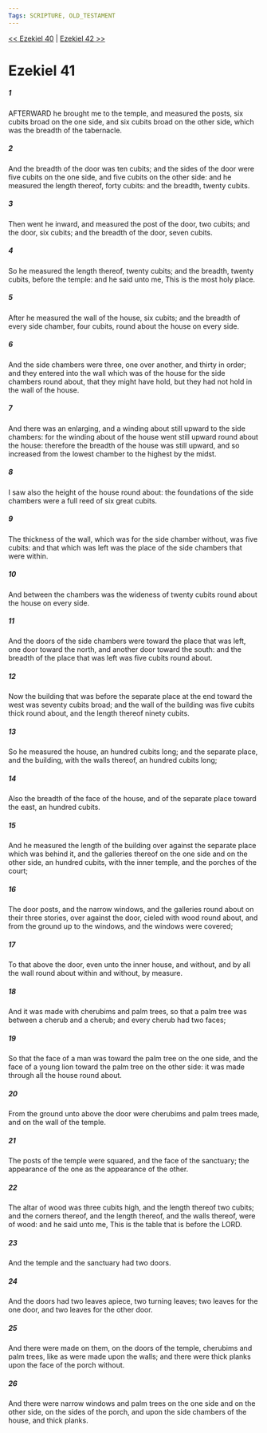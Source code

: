 ```yaml
---
Tags: SCRIPTURE, OLD_TESTAMENT
---
```


[<< Ezekiel 40](OLD_TESTAMENT/26_Ezekiel/Ezekiel_40.md) | [Ezekiel 42 >>](OLD_TESTAMENT/26_Ezekiel/Ezekiel_42.md)

# Ezekiel 41

##### 1
 AFTERWARD he brought me to the temple, and measured the posts, six cubits broad on the one side, and six cubits broad on the other side, which was the breadth of the tabernacle.
##### 2
 And the breadth of the door was ten cubits; and the sides of the door were five cubits on the one side, and five cubits on the other side: and he measured the length thereof, forty cubits: and the breadth, twenty cubits.
##### 3
 Then went he inward, and measured the post of the door, two cubits; and the door, six cubits; and the breadth of the door, seven cubits.
##### 4
 So he measured the length thereof, twenty cubits; and the breadth, twenty cubits, before the temple: and he said unto me, This is the most holy place.
##### 5
 After he measured the wall of the house, six cubits; and the breadth of every side chamber, four cubits, round about the house on every side.
##### 6
 And the side chambers were three, one over another, and thirty in order; and they entered into the wall which was of the house for the side chambers round about, that they might have hold, but they had not hold in the wall of the house.
##### 7
 And there was an enlarging, and a winding about still upward to the side chambers: for the winding about of the house went still upward round about the house: therefore the breadth of the house was still upward, and so increased from the lowest chamber to the highest by the midst.
##### 8
 I saw also the height of the house round about: the foundations of the side chambers were a full reed of six great cubits.
##### 9
 The thickness of the wall, which was for the side chamber without, was five cubits: and that which was left was the place of the side chambers that were within.
##### 10
 And between the chambers was the wideness of twenty cubits round about the house on every side.
##### 11
 And the doors of the side chambers were toward the place that was left, one door toward the north, and another door toward the south: and the breadth of the place that was left was five cubits round about.
##### 12
 Now the building that was before the separate place at the end toward the west was seventy cubits broad; and the wall of the building was five cubits thick round about, and the length thereof ninety cubits.
##### 13
 So he measured the house, an hundred cubits long; and the separate place, and the building, with the walls thereof, an hundred cubits long;
##### 14
 Also the breadth of the face of the house, and of the separate place toward the east, an hundred cubits.
##### 15
 And he measured the length of the building over against the separate place which was behind it, and the galleries thereof on the one side and on the other side, an hundred cubits, with the inner temple, and the porches of the court;
##### 16
 The door posts, and the narrow windows, and the galleries round about on their three stories, over against the door, cieled with wood round about, and from the ground up to the windows, and the windows were covered;
##### 17
 To that above the door, even unto the inner house, and without, and by all the wall round about within and without, by measure.
##### 18
 And it was made with cherubims and palm trees, so that a palm tree was between a cherub and a cherub; and every cherub had two faces;
##### 19
 So that the face of a man was toward the palm tree on the one side, and the face of a young lion toward the palm tree on the other side: it was made through all the house round about.
##### 20
 From the ground unto above the door were cherubims and palm trees made, and on the wall of the temple.
##### 21
 The posts of the temple were squared, and the face of the sanctuary; the appearance of the one as the appearance of the other.
##### 22
 The altar of wood was three cubits high, and the length thereof two cubits; and the corners thereof, and the length thereof, and the walls thereof, were of wood: and he said unto me, This is the table that is before the LORD.
##### 23
 And the temple and the sanctuary had two doors.
##### 24
 And the doors had two leaves apiece, two turning leaves; two leaves for the one door, and two leaves for the other door.
##### 25
 And there were made on them, on the doors of the temple, cherubims and palm trees, like as were made upon the walls; and there were thick planks upon the face of the porch without.
##### 26
 And there were narrow windows and palm trees on the one side and on the other side, on the sides of the porch, and upon the side chambers of the house, and thick planks.

